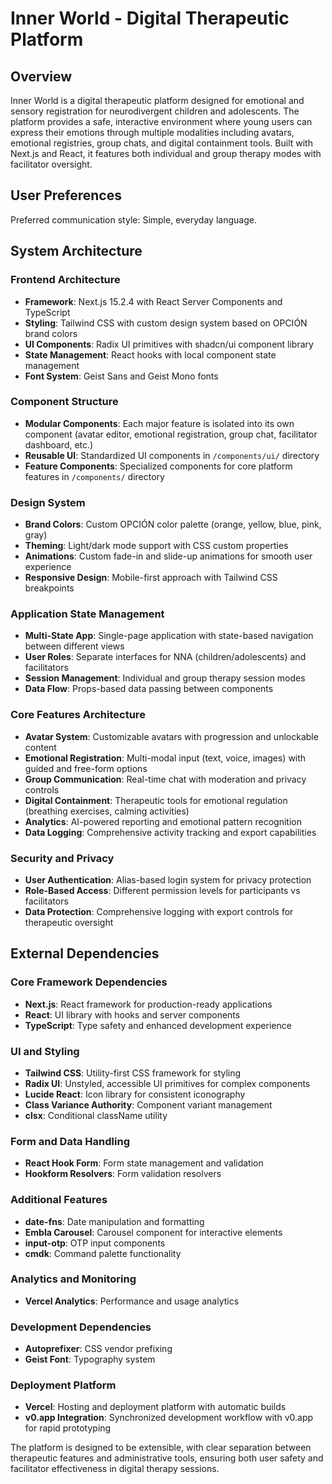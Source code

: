 # Inner World - Digital Therapeutic Platform

## Overview

Inner World is a digital therapeutic platform designed for emotional and sensory registration for neurodivergent children and adolescents. The platform provides a safe, interactive environment where young users can express their emotions through multiple modalities including avatars, emotional registries, group chats, and digital containment tools. Built with Next.js and React, it features both individual and group therapy modes with facilitator oversight.

## User Preferences

Preferred communication style: Simple, everyday language.

## System Architecture

### Frontend Architecture
- **Framework**: Next.js 15.2.4 with React Server Components and TypeScript
- **Styling**: Tailwind CSS with custom design system based on OPCIÓN brand colors
- **UI Components**: Radix UI primitives with shadcn/ui component library
- **State Management**: React hooks with local component state management
- **Font System**: Geist Sans and Geist Mono fonts

### Component Structure
- **Modular Components**: Each major feature is isolated into its own component (avatar editor, emotional registration, group chat, facilitator dashboard, etc.)
- **Reusable UI**: Standardized UI components in `/components/ui/` directory
- **Feature Components**: Specialized components for core platform features in `/components/` directory

### Design System
- **Brand Colors**: Custom OPCIÓN color palette (orange, yellow, blue, pink, gray)
- **Theming**: Light/dark mode support with CSS custom properties
- **Animations**: Custom fade-in and slide-up animations for smooth user experience
- **Responsive Design**: Mobile-first approach with Tailwind CSS breakpoints

### Application State Management
- **Multi-State App**: Single-page application with state-based navigation between different views
- **User Roles**: Separate interfaces for NNA (children/adolescents) and facilitators
- **Session Management**: Individual and group therapy session modes
- **Data Flow**: Props-based data passing between components

### Core Features Architecture
- **Avatar System**: Customizable avatars with progression and unlockable content
- **Emotional Registration**: Multi-modal input (text, voice, images) with guided and free-form options
- **Group Communication**: Real-time chat with moderation and privacy controls
- **Digital Containment**: Therapeutic tools for emotional regulation (breathing exercises, calming activities)
- **Analytics**: AI-powered reporting and emotional pattern recognition
- **Data Logging**: Comprehensive activity tracking and export capabilities

### Security and Privacy
- **User Authentication**: Alias-based login system for privacy protection
- **Role-Based Access**: Different permission levels for participants vs facilitators
- **Data Protection**: Comprehensive logging with export controls for therapeutic oversight

## External Dependencies

### Core Framework Dependencies
- **Next.js**: React framework for production-ready applications
- **React**: UI library with hooks and server components
- **TypeScript**: Type safety and enhanced development experience

### UI and Styling
- **Tailwind CSS**: Utility-first CSS framework for styling
- **Radix UI**: Unstyled, accessible UI primitives for complex components
- **Lucide React**: Icon library for consistent iconography
- **Class Variance Authority**: Component variant management
- **clsx**: Conditional className utility

### Form and Data Handling
- **React Hook Form**: Form state management and validation
- **Hookform Resolvers**: Form validation resolvers

### Additional Features
- **date-fns**: Date manipulation and formatting
- **Embla Carousel**: Carousel component for interactive elements
- **input-otp**: OTP input components
- **cmdk**: Command palette functionality

### Analytics and Monitoring
- **Vercel Analytics**: Performance and usage analytics

### Development Dependencies
- **Autoprefixer**: CSS vendor prefixing
- **Geist Font**: Typography system

### Deployment Platform
- **Vercel**: Hosting and deployment platform with automatic builds
- **v0.app Integration**: Synchronized development workflow with v0.app for rapid prototyping

The platform is designed to be extensible, with clear separation between therapeutic features and administrative tools, ensuring both user safety and facilitator effectiveness in digital therapy sessions.
